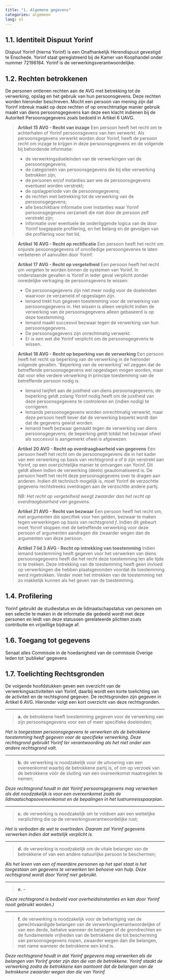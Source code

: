 ```yaml
---
title: "1. Algemene gegevens"
categories: algemeen
lang: nl
---
```


## 1.1. Identiteit Dispuut Yorinf

Dispuut Yorinf (hierna Yorinf) is een Onafhankelijk Herendispuut gevestigd te Enschede. Yorinf staat geregistreerd bij de Kamer van Koophandel onder nummer 72198184. Yorinf is de verwerkingsverantwoordelijke.

## 1.2. Rechten betrokkenen

De personen ontlenen rechten aan de AVG met betrekking tot de verwerking, opslag en het gebruik van hun persoonsgevens. Deze rechten worden hieronder beschreven. Mocht een persoon van mening zijn dat Yorinf inbreuk maakt op deze rechten of op onrechtmatige manier gebruik maakt van diens persoonsgegevens kan deze een klacht indienen bij de Autoriteit Persoonsgegevens zoals bedoeld in Artikel 6 UAVG.

> **Artikel 15 AVG - Recht van inzage**
> Een persoon heeft het recht om te achterhalen of Yorinf persoonsgevens van hen verwerkt. Als persoonsgegevens verwerkt worden door Yorinf, heeft de persoon recht om inzage te krijgen in deze persoonsgegevens en de volgende bij behordende informatie:
>
> - de verwerkingsdoeleinden van de verwerkingen van de persoonsgegevens;
> - de categorieën van persoonsgegevens die bij elke verwerking betrokken zijn;
> - de personen en/of instanties aan wie de persoonsgegevens eventueel worden verstrekt;
> - de opslagperiode van de persoonsgegevens;
> - de rechten met betrekking tot de verwerking van de persoonsgegevens;
> - alle beschikbare informatie over instanties waar Yorinf persoonsgegevens verzamelt die niet door de persoon zelf verstrekt zijn;
> - informatie over eventuele de onderliggende logica van de door Yorinf toegepaste profilering, en het belang en de gevolgen van die profilering voor het lid.

> **Artikel 16 AVG - Recht op rectificatie**
> Een persoon heeft het recht om onjuiste pesoonsgegevens of onvolledige persoongevenes te laten verbeteren of aanvullen door Yorinf.

> **Artikel 17 AVG - Recht op vergetelheid**
> Een persoon heeft het recht om vergeten te worden binnen de systemen van Yorinf. In onderstaande gevallen is Yorinf in ieder geval verplicht zonder onredelijke vertraging de persoonsgevens te wissen:
>
> - De persoonsgegevens zijn niet meer nodig voor de doeleinden waarvoor ze verzameld of opgeslagen zijn.
> - Iemand trekt hun gegeven toestemming voor de verwerking van persoonsgegevens in. Het wissen is alleen verplicht indien de verwerking van de persoonsgegevens alleen gebaseerd is op deze toestemming.
> - Iemand maakt succesvol bezwaar tegen de verwerking van hun persoonsgegevens.
> - De persoonsgegevens zijn onrechtmatig verwerkt.
> - Er is een wet die Yorinf verplicht om de persoonsgegevens te wissen.

> **Artikel 18 AVG - Recht op beperking van de verwerking**
> Een persoon heeft het recht op beperking van de verwerking in de hieronder volgende gevallen. 'Beperking van de verwerking' wil zeggen dat de betreffende persoonsgegevens wel opgeslagen mogen worden, maar dat voor elke verdere verwerking in principe toestemming van de betreffende persoon nodig is.
>
> - Iemand twijfelt aan de juistheid van diens persoonsgegevens; de beperking geldt zolang Yorinf nodig heeft om de juistheid van deze persoonsgegevens te controleren en (indien nodig) te corrigeren.
> - Iemands persoonsgegevens worden onrechtmatig verwerkt, maar deze persoon heeft liever dat de verwerking beperkt wordt dan dat de gegevens gewist worden.
> - Iemand heeft bezwaar gemaakt tegen de verwerking van diens persoonsgegevens; de beperking geldt totdat het bezwaar ofwel als succesvol is aangemerkt ofwel is afgewezen.

> **Artikel 20 AVG - Recht op overdraagbaarheid van gegevens**
> Een persoon heeft het recht om de persoonsgegevens die in het kader van een verwerking op basis van rechtsgrond _a_ of _b_ zijn verstrekt aan Yorinf, op een overzichtelijke manier te ontvangen van Yorinf. Dit geldt alleen indien de verwerking (deels) geautomatiseerd is. De persoon heeft het recht deze persoonsgegevens over te dragen aan anderen. Indien dit technisch mogelijk is, moet Yorinf de verzochtte gegevens rechtstreeks overdragen aan de verzochtte andere partij.
>
> _NB: Het recht op vergetelheid weegt zwaarder dan het recht op overdraagbaarheid van gegevens._

> **Artikel 21 AVG - Recht van bezwaar**
> Een persoon heeft het recht om, met argumenten die specifiek voor hen gelden, bezwaar te maken tegen verwerkingen op basis van rechtsgrond _f_. Indien dit gebeurt moet Yorinf stoppen met de betreffende verwerking voor deze persoon of argumenten aandragen die zwaarder wegen dan de argumenten van deze persoon.

> **Artikel 7 lid 3 AVG - Recht op intrekking van toestemming**
> Indien iemand toestemming heeft gegeven voor het verwerken van diens persoonsgegevens heeft die het recht deze toestemming ten alle tijde in te trekken. Deze intrekking van de toestemming heeft geen invloed op verwerkingen die hebben plaatsgevonden voordat de toestemming werd ingetrokken. Verder moet het intrekken van de toestemming net zo makkelijk kunnen als het geven van de toestemming.

## 1.4. Profilering

Yorinf gebruikt de studiestatus en de lidmaatschapstatus van personen om een selectie te maken in de informatie die gedeeld wordt met deze personen en leidt van deze statussen gerelateerde plichten zoals contributie en vrijwillige bijdrage af.

## 1.6. Toegang tot gegevens

Senaat alles
Commissie in de hoedanigheid van de commissie
Overige leden tot 'publieke' gegevens

## 1.7. Toelichting Rechtsgronden

De volgende hoofdstukken geven een overzicht van de verwerkingsactiviteiten van Yorinf, daarbij wordt een korte toelichting van de activiteit en de rechtsgrond gegeven. De rechtsgronden zijn gegeven in Artikel 6 AVG. Hieronder volgt een kort overzicht van deze rechtsgronden.

---

> **a.** de betrokkene heeft toestemming gegeven voor de verwerking van zijn persoonsgegevens voor een of meer specifieke doeleinden;

_Het is toegestaan persoonsgegevens te verwerken als de betrokkene toestemming heeft gegeven voor de specifieke verwerking. Deze rechtsgrond gebruikt Yorinf ter verantwoording als het niet onder een andere rechtsgrond valt._

---

> **b.** de verwerking is noodzakelijk voor de uitvoering van een overeenkomst waarbij de betrokkene partij is, of om op verzoek van de betrokkene vóór de sluiting van een overeenkomst maatregelen te nemen;

_Deze rechtsgrond houdt in dat Yorinf persoonsgegevens mag verwerken als dat noodzakelijk is voor een overeenkomst zoals de lidmaatschapsovereenkomst en de bepalingen in het lustrumreisspaarplan._

---

> **c.** de verwerking is noodzakelijk om te voldoen aan een wettelijke verplichting die op de verwerkingsverantwoordelijke rust;

_Het is verboden de wet te overtreden. Daarom zal Yorinf gegevens verwerken indien dat wettelijk verplicht is._

---

> **d.** de verwerking is noodzakelijk om de vitale belangen van de betrokkene of van een andere natuurlijke persoon te beschermen;

_Als het leven van een of meerdere personen op het spel staat is het toegestaan om gegevens te verwerken ten behoeve van hulp. Deze rechtsgrond wordt door Yorinf niet gebruikt._

---

> **e.** –

_(Deze rechtsgrond is bedoeld voor overheidsinstanties en kan door Yorinf nooit gebruikt worden.)_

---

> **f.** de verwerking is noodzakelijk voor de behartiging van de gerechtvaardigde belangen van de verwerkingsverantwoordelijke of van een derde, behalve wanneer de belangen of de grondrechten en de fundamentele vrijheden van de betrokkene die tot bescherming van persoonsgegevens nopen, zwaarder wegen dan die belangen, met name wanneer de betrokkene een kind is.

_Deze rechtsgrond houdt in dat Yorinf gegevens mag verwerken als de belangen van Yorinf groter zijn dan die van de betrokkene. Yorinf staakt de verwerking zodra de betrokkene kan aantoont dat de belangen van de betrokkene zwaarder wegen dan die van Yorinf._
